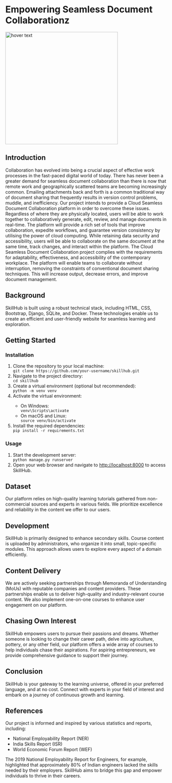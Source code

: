 <h1>Empowering Seamless Document Collaborationz</h1>
 <img src="static/images/logo.svg" width="350" title="hover text">
    <h2>Introduction</h2>
    <p>Collaboration has evolved into being a crucial aspect of effective work processes in the fast-paced digital world of today. There has never been a greater demand for seamless document collaboration than there is now that remote work and geographically scattered teams are becoming increasingly common. Emailing attachments back and forth is a common traditional way of document sharing that frequently results in version control problems, muddle, and inefficiency. Our project intends to provide a Cloud Seamless Document Collaboration platform in order to overcome these issues.
Regardless of where they are physically located, users will be able to work together to collaboratively generate, edit, review, and manage documents in real-time. The platform will provide a rich set of tools that improve collaboration, expedite workflows, and guarantee version consistency by utilising the power of cloud computing. While retaining data security and accessibility, users will be able to collaborate on the same document at the same time, track changes, and interact within the platform.
The Cloud Seamless Document Collaboration project complies with the requirements for adaptability, effectiveness, and accessibility of the contemporary workplace. The platform will enable teams to collaborate without interruption, removing the constraints of conventional document sharing techniques. This will increase output, decrease errors, and improve document management.
</p>
    <h2>Background</h2>
    <p>SkillHub is built using a robust technical stack, including HTML, CSS, Bootstrap, Django, SQLite, and Docker. These technologies enable us to create an efficient and user-friendly website for seamless learning and exploration.</p>
    <h2>Getting Started</h2>
    <h3>Installation</h3>
    <ol>
        <li>Clone the repository to your local machine:</li>
        <code>git clone https://github.com/your-username/skillhub.git</code>
        <li>Navigate to the project directory:</li>
        <code>cd skillhub</code>
        <li>Create a virtual environment (optional but recommended):</li>
        <code>python -m venv venv</code>
        <li>Activate the virtual environment:</li>
        <ul>
            <li>On Windows:</li>
            <code>venv\Scripts\activate</code>
            <li>On macOS and Linux:</li>
            <code>source venv/bin/activate</code>
        </ul>
        <li>Install the required dependencies:</li>
        <code>pip install -r requirements.txt</code>
    </ol>
    <h3>Usage</h3>
    <ol>
        <li>Start the development server:</li>
        <code>python manage.py runserver</code>
        <li>Open your web browser and navigate to <a href="http://localhost:8000">http://localhost:8000</a> to access SkillHub.</li>
    </ol>
    <h2>Dataset</h2>
    <p>Our platform relies on high-quality learning tutorials gathered from non-commercial sources and experts in various fields. We prioritize excellence and reliability in the content we offer to our users.</p>
    <h2>Development</h2>
    <p>SkillHub is primarily designed to enhance secondary skills. Course content is uploaded by administrators, who organize it into small, topic-specific modules. This approach allows users to explore every aspect of a domain efficiently.</p>
    <h2>Content Delivery</h2>
    <p>We are actively seeking partnerships through Memoranda of Understanding (MoUs) with reputable companies and content providers. These partnerships enable us to deliver high-quality and industry-relevant course content. We also implement one-on-one courses to enhance user engagement on our platform.</p>
    <h2>Chasing Own Interest</h2>
    <p>SkillHub empowers users to pursue their passions and dreams. Whether someone is looking to change their career path, delve into agriculture, pottery, or any other field, our platform offers a wide array of courses to help individuals chase their aspirations. For aspiring entrepreneurs, we provide comprehensive guidance to support their journey.</p>
    <h2>Conclusion</h2>
    <p>SkillHub is your gateway to the learning universe, offered in your preferred language, and at no cost. Connect with experts in your field of interest and embark on a journey of continuous growth and learning.</p>
    <h2>References</h2>
    <p>Our project is informed and inspired by various statistics and reports, including:</p>
    <ul>
        <li>National Employability Report (NER)</li>
        <li>India Skills Report (ISR)</li>
        <li>World Economic Forum Report (WEF)</li>
    </ul>
    <p>The 2019 National Employability Report for Engineers, for example, highlighted that approximately 80% of Indian engineers lacked the skills needed by their employers. SkillHub aims to bridge this gap and empower individuals to thrive in their careers.</p>
